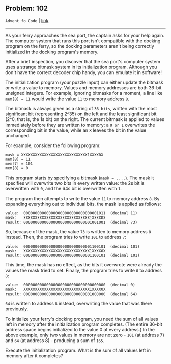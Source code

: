 Problem: 102
---

`Advent fo Code` | [link](https://adventofcode.com/2020/day/14)

---

As your ferry approaches the sea port, the captain asks for your
help again. The computer system that runs this port isn't
compatible with the docking program on the ferry, so the docking
parameters aren't being correctly initialized in the docking
program's memory.

After a brief inspection, you discover that the sea port's computer
system uses a strange bitmask system in its initialization program.
Although you don't have the correct decoder chip handy, you can
emulate it in software!

The initialization program (your puzzle input) can either update
the bitmask or write a value to memory. Values and memory addresses
are both 36-bit unsigned integers. For example, ignoring bitmasks
for a moment, a line like `mem[8] = 11` would write the value `11`
to memory address `8`.

The bitmask is always given as a string of `36 bits`, written with
the most significant bit (representing 2^35) on the left and the
least significant bit (2^0, that is, the 1s bit) on the right.
The current bitmask is applied to values immediately before they
are written to memory: a `0 or 1` overwrites the corresponding bit
in the value, while an `X` leaves the bit in the value unchanged.

For example, consider the following program:
```
mask = XXXXXXXXXXXXXXXXXXXXXXXXXXXXX1XXXX0X
mem[8] = 11
mem[7] = 101
mem[8] = 0
```

This program starts by specifying a bitmask (`mask = ....`). The
mask it specifies will overwrite two bits in every written value:
the 2s bit is overwritten with `0`, and the 64s bit is overwritten
with `1`.

The program then attempts to write the value `11` to memory address
`8`. By expanding everything out to individual bits, the mask is
applied as follows:
```
value:  000000000000000000000000000000001011  (decimal 11)
mask:   XXXXXXXXXXXXXXXXXXXXXXXXXXXXX1XXXX0X
result: 000000000000000000000000000001001001  (decimal 73)
```

So, because of the mask, the value `73` is written to memory
address `8` instead. Then, the program tries to write `101` to
address `7`:
```
value:  000000000000000000000000000001100101  (decimal 101)
mask:   XXXXXXXXXXXXXXXXXXXXXXXXXXXXX1XXXX0X
result: 000000000000000000000000000001100101  (decimal 101)
```

This time, the mask has no effect, as the bits it overwrote were
already the values the mask tried to set. Finally, the program
tries to write `0` to address `8`:
```
value:  000000000000000000000000000000000000  (decimal 0)
mask:   XXXXXXXXXXXXXXXXXXXXXXXXXXXXX1XXXX0X
result: 000000000000000000000000000001000000  (decimal 64)
```

`64` is written to address `8` instead, overwriting the value
that was there previously.

To initialize your ferry's docking program, you need the sum of
all values left in memory after the initialization program
completes. (The entire 36-bit address space begins initialized
to the value 0 at every address.) In the above example, only two
values in memory are not zero - `101` (at address 7) and `64` (at
address 8) - producing a sum of `165`.

Execute the initialization program. What is the sum of all values
left in memory after it completes?
